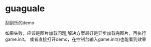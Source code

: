 # guaguale
刮刮乐的demo

如果失败，应该是图片加载问题,解决方案最好是异步加载完图片，再执行game.init。  或者直接打开demo，在控制台输入game.init()也能看到效果